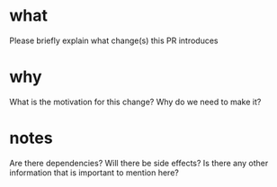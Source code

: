 # what

Please briefly explain what change(s) this PR introduces

# why

What is the motivation for this change? Why do we need to make it?

# notes

Are there dependencies? Will there be side effects? Is there any other information that is important to mention here?